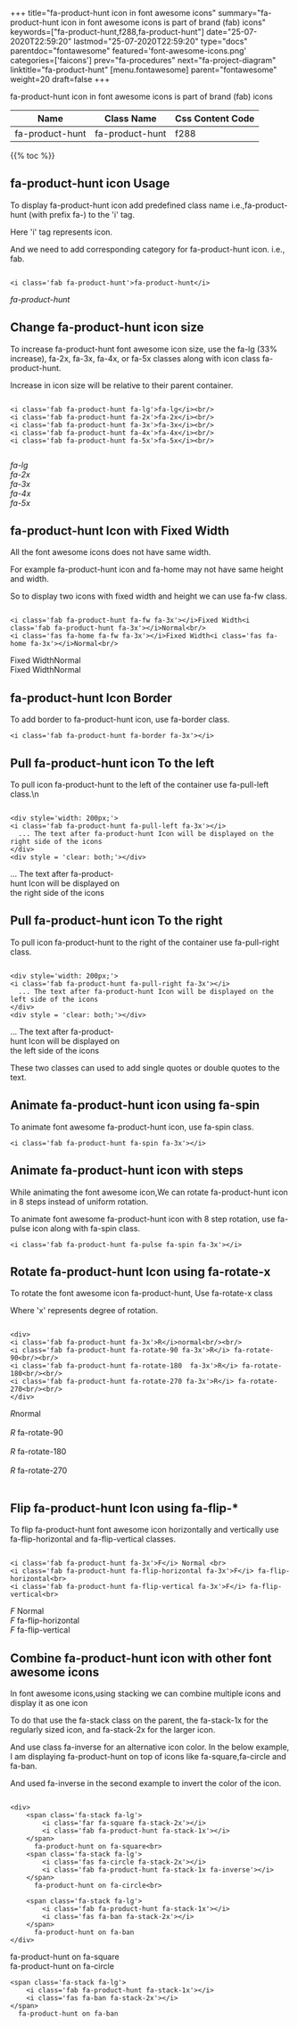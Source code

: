 +++
title="fa-product-hunt icon in font awesome icons"
summary="fa-product-hunt icon in font awesome icons is part of brand (fab) icons"
keywords=["fa-product-hunt,f288,fa-product-hunt"]
date="25-07-2020T22:59:20"
lastmod="25-07-2020T22:59:20"
type="docs"
parentdoc="fontawesome"
featured='font-awesome-icons.png'
categories=['faicons']
prev="fa-procedures"
next="fa-project-diagram"
linktitle="fa-product-hunt"
[menu.fontawesome]
parent="fontawesome"
weight=20
draft=false
+++


fa-product-hunt icon in font awesome icons is part of brand (fab) icons

<div class='table-responsive'><table class='table'><thead><tr><th>Name</th><th>Class Name</th><th>Css Content Code</th></tr></thead><tbody><tr><td>fa-product-hunt</td><td>fa-product-hunt</td><td>f288</td></tr></tbody></table></div>


{{% toc %}}


## fa-product-hunt icon Usage

To display fa-product-hunt icon add predefined class name i.e.,fa-product-hunt (with prefix fa-) to the 'i' tag.

Here 'i' tag represents icon.

And we need to add corresponding category for fa-product-hunt icon. i.e., fab.


```

<i class='fab fa-product-hunt'>fa-product-hunt</i>
```

<i class='fab fa-product-hunt'>fa-product-hunt</i>




## Change fa-product-hunt icon size
To increase fa-product-hunt font awesome icon size, use the fa-lg (33% increase), fa-2x, fa-3x, fa-4x, or fa-5x classes along with icon class fa-product-hunt.

Increase in icon size will be relative to their parent container. 

```

<i class='fab fa-product-hunt fa-lg'>fa-lg</i><br/>
<i class='fab fa-product-hunt fa-2x'>fa-2x</i><br/>
<i class='fab fa-product-hunt fa-3x'>fa-3x</i><br/>
<i class='fab fa-product-hunt fa-4x'>fa-4x</i><br/>
<i class='fab fa-product-hunt fa-5x'>fa-5x</i><br/>
            
```

<i class='fab fa-product-hunt fa-lg'>fa-lg</i><br/>
<i class='fab fa-product-hunt fa-2x'>fa-2x</i><br/>
<i class='fab fa-product-hunt fa-3x'>fa-3x</i><br/>
<i class='fab fa-product-hunt fa-4x'>fa-4x</i><br/>
<i class='fab fa-product-hunt fa-5x'>fa-5x</i><br/>
            



## fa-product-hunt Icon with Fixed Width 

All the font awesome icons does not have same width.

For example fa-product-hunt icon and fa-home may not have same height and width.

So to display two icons with fixed width and height we can use fa-fw class.


```

<i class='fab fa-product-hunt fa-fw fa-3x'></i>Fixed Width<i class='fab fa-product-hunt fa-3x'></i>Normal<br/>
<i class='fas fa-home fa-fw fa-3x'></i>Fixed Width<i class='fas fa-home fa-3x'></i>Normal<br/>
```

<i class='fab fa-product-hunt fa-fw fa-3x'></i>Fixed Width<i class='fab fa-product-hunt fa-3x'></i>Normal<br/>
<i class='fas fa-home fa-fw fa-3x'></i>Fixed Width<i class='fas fa-home fa-3x'></i>Normal<br/>



## fa-product-hunt Icon Border 

To add border to fa-product-hunt icon, use fa-border class.


```
<i class='fab fa-product-hunt fa-border fa-3x'></i>

```
<i class='fab fa-product-hunt fa-border fa-3x'></i>





## Pull fa-product-hunt icon To the left

To pull icon fa-product-hunt to the left of the container use fa-pull-left class.\n

```

<div style='width: 200px;'>
<i class='fab fa-product-hunt fa-pull-left fa-3x'></i>
  ... The text after fa-product-hunt Icon will be displayed on the right side of the icons
</div>
<div style = 'clear: both;'></div>
```

<div style='width: 200px;'>
<i class='fab fa-product-hunt fa-pull-left fa-3x'></i>
  ... The text after fa-product-hunt Icon will be displayed on the right side of the icons
</div>
<div style = 'clear: both;'></div>




## Pull fa-product-hunt icon To the right
To pull icon fa-product-hunt to the right of the container use fa-pull-right class.

```

<div style='width: 200px;'>
<i class='fab fa-product-hunt fa-pull-right fa-3x'></i>
  ... The text after fa-product-hunt Icon will be displayed on the left side of the icons
</div>
<div style = 'clear: both;'></div>
```

<div style='width: 200px;'>
<i class='fab fa-product-hunt fa-pull-right fa-3x'></i>
  ... The text after fa-product-hunt Icon will be displayed on the left side of the icons
</div>
<div style = 'clear: both;'></div>

These two classes can used to add single quotes or double quotes to the text.


## Animate fa-product-hunt icon using fa-spin
To animate font awesome fa-product-hunt icon, use fa-spin class.

```
<i class='fab fa-product-hunt fa-spin fa-3x'></i>
```
<i class='fab fa-product-hunt fa-spin fa-3x'></i>




## Animate fa-product-hunt icon with steps
While animating the font awesome icon,We can rotate fa-product-hunt icon in 8 steps instead of uniform rotation.

To animate font awesome fa-product-hunt icon with 8 step rotation, use fa-pulse icon along with fa-spin class.


```
<i class='fab fa-product-hunt fa-pulse fa-spin fa-3x'></i>

```
<i class='fab fa-product-hunt fa-pulse fa-spin fa-3x'></i>





## Rotate fa-product-hunt Icon using fa-rotate-x
To rotate the font awesome icon fa-product-hunt, Use fa-rotate-x class

Where 'x' represents degree of rotation.


```

<div>
<i class='fab fa-product-hunt fa-3x'>R</i>normal<br/><br/>
<i class='fab fa-product-hunt fa-rotate-90 fa-3x'>R</i> fa-rotate-90<br/><br/> 
<i class='fab fa-product-hunt fa-rotate-180  fa-3x'>R</i> fa-rotate-180<br/><br/> 
<i class='fab fa-product-hunt fa-rotate-270 fa-3x'>R</i> fa-rotate-270<br/><br/>
</div>
```

<div>
<i class='fab fa-product-hunt fa-3x'>R</i>normal<br/><br/>
<i class='fab fa-product-hunt fa-rotate-90 fa-3x'>R</i> fa-rotate-90<br/><br/> 
<i class='fab fa-product-hunt fa-rotate-180  fa-3x'>R</i> fa-rotate-180<br/><br/> 
<i class='fab fa-product-hunt fa-rotate-270 fa-3x'>R</i> fa-rotate-270<br/><br/>
</div>




## Flip fa-product-hunt Icon using fa-flip-*
To flip fa-product-hunt font awesome icon horizontally and vertically use fa-flip-horizontal and fa-flip-vertical classes. 

```

<i class='fab fa-product-hunt fa-3x'>F</i> Normal <br>
<i class='fab fa-product-hunt fa-flip-horizontal fa-3x'>F</i> fa-flip-horizontal<br>
<i class='fab fa-product-hunt fa-flip-vertical fa-3x'>F</i> fa-flip-vertical<br>
```

<i class='fab fa-product-hunt fa-3x'>F</i> Normal <br>
<i class='fab fa-product-hunt fa-flip-horizontal fa-3x'>F</i> fa-flip-horizontal<br>
<i class='fab fa-product-hunt fa-flip-vertical fa-3x'>F</i> fa-flip-vertical<br>




## Combine fa-product-hunt icon with other font awesome icons
In font awesome icons,using stacking we can combine multiple icons and display it as one icon 

To do that use the fa-stack class on the parent, the fa-stack-1x for the regularly sized icon, and fa-stack-2x for the larger icon.

And use class fa-inverse for an alternative icon color. 
In the below example, I am displaying fa-product-hunt on top of icons like fa-square,fa-circle and fa-ban.

And used fa-inverse in the second example to invert the color of the icon.

```

<div>
    <span class='fa-stack fa-lg'>
        <i class='far fa-square fa-stack-2x'></i>
        <i class='fab fa-product-hunt fa-stack-1x'></i>
    </span>
      fa-product-hunt on fa-square<br>
    <span class='fa-stack fa-lg'>
        <i class='fas fa-circle fa-stack-2x'></i>
        <i class='fab fa-product-hunt fa-stack-1x fa-inverse'></i>
    </span>
      fa-product-hunt on fa-circle<br>

    <span class='fa-stack fa-lg'>
        <i class='fab fa-product-hunt fa-stack-1x'></i>
        <i class='fas fa-ban fa-stack-2x'></i>
    </span>
      fa-product-hunt on fa-ban
</div>
```

<div>
    <span class='fa-stack fa-lg'>
        <i class='far fa-square fa-stack-2x'></i>
        <i class='fab fa-product-hunt fa-stack-1x'></i>
    </span>
      fa-product-hunt on fa-square<br>
    <span class='fa-stack fa-lg'>
        <i class='fas fa-circle fa-stack-2x'></i>
        <i class='fab fa-product-hunt fa-stack-1x fa-inverse'></i>
    </span>
      fa-product-hunt on fa-circle<br>

    <span class='fa-stack fa-lg'>
        <i class='fab fa-product-hunt fa-stack-1x'></i>
        <i class='fas fa-ban fa-stack-2x'></i>
    </span>
      fa-product-hunt on fa-ban
</div>






